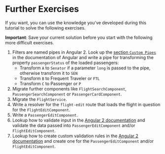 # Further Exercises

If you want, you can use the knowledge you've developed during this tutorial to solve the following exercises.

**Important**: Save your current solution before you start with the following more difficult exercises.

1. Filters are named pipes in Angular 2. Look up the [section ``Custom Pipes``](https://angular.io/docs/ts/latest/guide/pipes.html#!#custom-pipes) in the documentation of Angular and write a pipe for transforming the property ``passengerStatus`` of the loaded passengers:
	- Transform ``A`` to ``Senator`` if a parameter ``long`` is passed to the pipe, otherwise transform it to ``SEN``
	- Transform ``B`` to Frequent Traveler or ``FTL``
	- Transform ``C`` to Passenger or ``P``
2. Migrate further components like ``FlightSearchComponent``, ``PassengerSearchComponent`` or ``PassengerCardComponent``.
3. Migrate the ``FlightService``.
4. Write a resolver for the ``flight-edit`` route that loads the flight in question for the ``FlightEditComponent``.
5. Write a ``PassengerEditComponent``.
6. Lookup how to validate input in the [Angular 2 documentation](http://www.angular.io) and validate the data passed into ``PassengerEditComponent`` and/or ``FlightEditComponent``.
7. Lookup how to create custom validation rules in the [Angular 2 documentation](http://www.angular.io) and create one for the ``PassengerEditComponent`` and/or ``FlightEditComponent``.





